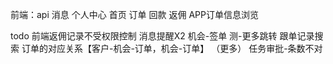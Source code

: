 前端：api
消息
个人中心
首页
订单
回款
返佣
APP订单信息浏览

todo
前端返佣记录不受权限控制
消息提醒X2
机会-签单
测-更多跳转
跟单记录搜索
订单的对应关系【客户-机会-订单，机会-订单】  （更多）
任务审批-条数不对
